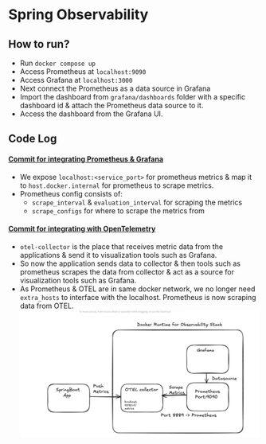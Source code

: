 # Spring Observability

## How to run?
 - Run `docker compose up`
 - Access Prometheus at `localhost:9090`
 - Access Grafana at `localhost:3000`
 - Next connect the Prometheus as a data source in Grafana
 - Import the dashboard from `grafana/dashboards` folder with a specific dashboard id & attach the Prometheus data source to it.
 - Access the dashboard from the Grafana UI.

## Code Log
#### [Commit for integrating Prometheus & Grafana](https://github.com/varunu28/spring-playground/commit/ef31a3bff68c7e9d270ac1a71a7a81f8dd30f898)
 - We expose `localhost:<service_port>` for prometheus metrics & map it to `host.docker.internal` for prometheus to scrape metrics.
 - Prometheus config consists of:
   - `scrape_interval` & `evaluation_interval` for scraping the metrics
   - `scrape_configs` for where to scrape the metrics from

#### [Commit for integrating with OpenTelemetry]()
 - `otel-collector` is the place that receives metric data from the applications & send it to visualization tools such as Grafana. 
 - So now the application sends data to collector & then tools such as prometheus scrapes the data from collector & act as a source for visualization tools such as Grafana.
 - As Prometheus & OTEL are in same docker network, we no longer need `extra_hosts` to interface with the localhost. Prometheus is now scraping data from OTEL.
![integrating otel](./images/integrating-otel.png)